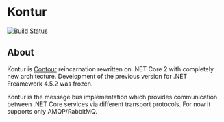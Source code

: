 # Kontur

[![Build Status](https://dev.azure.com/mzabolotko/Kontur/_apis/build/status/mzabolotko.Kontur)](https://dev.azure.com/mzabolotko/Kontur/_build/latest?definitionId=1)

## About

Kontur is [Contour](https://github.com/SDVentures/Contour) reincarnation rewritten on .NET Core 2 with completely new architecture. Development of the previous version for .NET Freamework 4.5.2 was frozen.

Kontur is the message bus implementation which provides communication between .NET Core services via different transport protocols. For now it supports only AMQP/RabbitMQ.
